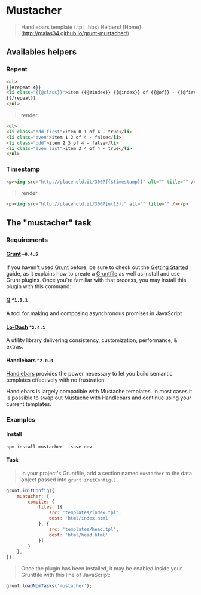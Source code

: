 # Mustacher

> Handlebars template (.tpl, .hbs) Helpers!
> [Home] (http://malas34.github.io/grunt-mustacher/)

## Availables helpers

### Repeat
```html
<ul>
{{#repeat 4}}
<li class="{{@class}}">item {{@zindex}} {{@index}} of {{@of}} - {{@first}} {{@last}}</li>
{{/repeat}}
</ul>
```

> render

```html
<ul>
<li class="odd first">item 0 1 of 4 - true</li>
<li class="even">item 1 2 of 4 - false</li>
<li class="odd">item 2 3 of 4 - false</li>
<li class="even last">item 3 4 of 4 - true</li>
</ul>
```

### Timestamp
```html
<p><img src="http://placehold.it/300?{{$timestamp}}" alt="" title="" /></p>
```

> render

```html
<p><img src="http://placehold.it/300?[n(13)]" alt="" title="" /></p>
```

## The "mustacher" task

### Requirements

#### [Grunt](http://gruntjs.com/) `~0.4.5`

If you haven't used [Grunt](http://gruntjs.com/) before, be sure to check out the [Getting Started](http://gruntjs.com/getting-started) guide, as it explains how to create a [Gruntfile](http://gruntjs.com/sample-gruntfile) as well as install and use Grunt plugins. Once you're familiar with that process, you may install this plugin with this command:

#### [Q](http://documentup.com/kriskowal/q/) `^1.1.1`

A tool for making and composing asynchronous promises in JavaScript

#### [Lo-Dash](https://lodash.com) `^2.4.1`

A utility library delivering consistency, customization, performance, & extras.

#### Handlebars `^2.0.0`

[Handlebars](http://handlebarsjs.com) provides the power necessary to let you build semantic templates effectively with no frustration.

Handlebars is largely compatible with Mustache templates. In most cases it is possible to swap out Mustache with Handlebars and continue using your current templates.

### Examples

#### Install

```shell
npm install mustacher --save-dev
```

#### Task

> In your project's Gruntfile, add a section named `mustacher` to the data object passed into `grunt.initConfig()`.

```js
grunt.initConfig({
    mustacher: {
        compile: {
            files: [{
                src: 'templates/index.tpl',
                dest: 'html/index.html'
            }, {
                src: 'templates/head.tpl',
                dest: 'html/head.html'
            }]
        }
    },
});
```

> Once the plugin has been installed, it may be enabled inside your Gruntfile with this line of JavaScript:

```js
grunt.loadNpmTasks('mustacher');
```

